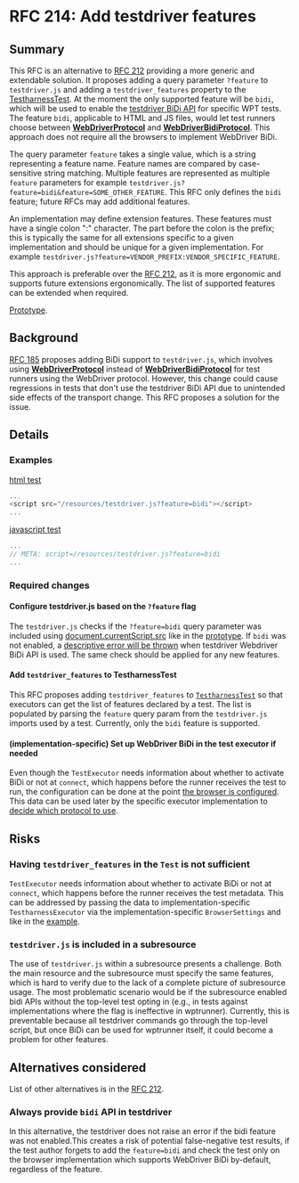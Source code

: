 # RFC 214: Add testdriver features

## Summary

This RFC is an alternative to [RFC 212](https://github.com/web-platform-tests/rfcs/pull/212) providing a more generic and extendable solution. It proposes adding a query parameter `?feature` to `testdriver.js` and adding a `testdriver_features` property to the [TestharnessTest](https://github.com/web-platform-tests/wpt/pull/49122/files#diff-8f280b64b0700ab9b4b343adabc7ff4d5ea4b1f45cb6c4bd7f50a19b21ebdb8cR169). At the moment the only supported feature will be `bidi`, which will be used to enable the [testdriver BiDi API](https://github.com/web-platform-tests/rfcs/blob/master/rfcs/testdriver_bidi.md) for specific WPT tests. The feature `bidi`, applicable to HTML and JS files, would let test runners choose between [**WebDriverProtocol**](https://github.com/web-platform-tests/wpt/pull/49122/files#diff-c2f15328bc1ddfa8fb93c09ae41651e2bcfdad4f257932263a3e92c3f8deffceR277) and [**WebDriverBidiProtocol**](https://github.com/web-platform-tests/wpt/pull/49122/files#diff-c2f15328bc1ddfa8fb93c09ae41651e2bcfdad4f257932263a3e92c3f8deffceR279). This approach does not require all the browsers to implement WebDriver BiDi.

The query parameter `feature` takes a single value, which is a string representing a feature name. Feature names are compared by case-sensitive string matching. Multiple features are represented as multiple `feature` parameters for example `testdriver.js?feature=bidi&feature=SOME_OTHER_FEATURE`. This RFC only defines the `bidi` feature; future RFCs may add additional features.

An implementation may define extension features. These features must have a single colon ":" character. The part before the colon is the prefix; this is typically the same for all extensions specific to a given implementation and should be unique for a given implementation. For example `testdriver.js?feature=VENDOR_PREFIX:VENDOR_SPECIFIC_FEATURE`.

This approach is preferable over the [RFC 212](https://github.com/web-platform-tests/rfcs/pull/212), as it is more ergonomic and supports future extensions ergonomically. The list of supported features can be extended when required.

[Prototype](https://github.com/web-platform-tests/wpt/pull/49122).

## Background

[RFC 185](https://github.com/web-platform-tests/rfcs/blob/master/rfcs/testdriver_bidi.md) proposes adding BiDi support to  `testdriver.js`, which involves using [**WebDriverProtocol**](https://github.com/web-platform-tests/wpt/blob/f54cd920024da0857fdc5b036f16a7d1fd8792fd/tools/wptrunner/wptrunner/executors/executorwebdriver.py#L587) instead of [**WebDriverBidiProtocol**](https://github.com/web-platform-tests/wpt/blob/f54cd920024da0857fdc5b036f16a7d1fd8792fd/tools/wptrunner/wptrunner/executors/executorwebdriver.py#L679) for test runners using the WebDriver protocol. However, this change could cause regressions in tests that don't use the testdriver BiDi API due to unintended side effects of the transport change. This RFC proposes a solution for the issue.

## Details

### Examples

[html test](https://github.com/web-platform-tests/wpt/blob/117958ef4317d8ed16e9ea6ae63da30262f3b875/infrastructure/webdriver/bidi/subscription.html#L6)
```javascript
...
<script src="/resources/testdriver.js?feature=bidi"></script>
...
```
[javascript test](https://github.com/web-platform-tests/wpt/blob/117958ef4317d8ed16e9ea6ae63da30262f3b875/infrastructure/webdriver/bidi/subscription.window.js#L2)
```javascript
...
// META: script=/resources/testdriver.js?feature=bidi
...
```

### Required changes

#### Configure testdriver.js based on the `?feature` flag

The `testdriver.js` checks if the `?feature=bidi` query parameter was included using [document.currentScript.src](https://developer.mozilla.org/en-US/docs/Web/API/Document/currentScript) like in the [prototype](https://github.com/web-platform-tests/wpt/pull/49122/files#diff-1fe2b624679a3150e5c86f84682c5901b715dad750096a524e8cb23939e5590fR16). If `bidi` was not enabled, a [descriptive error will be thrown](https://github.com/web-platform-tests/wpt/pull/49122/files#diff-1fe2b624679a3150e5c86f84682c5901b715dad750096a524e8cb23939e5590fR22) when testdriver Webdriver BiDi API is used. The same check should be applied for any new features.

#### Add `testdriver_features` to TestharnessTest

This RFC proposes adding `testdriver_features` to [`TestharnessTest`](https://github.com/web-platform-tests/wpt/pull/49122/files#diff-8f280b64b0700ab9b4b343adabc7ff4d5ea4b1f45cb6c4bd7f50a19b21ebdb8cR169) so that executors can get the list of features declared by a test. The list is populated by parsing the `feature` query param from the `testdriver.js` imports used by a test. Currently, only the `bidi` feature is supported.

#### (implementation-specific) Set up WebDriver BiDi in the test executor if needed

Even though the `TestExecutor` needs information about whether to activate BiDi or not at `connect`, which happens before the runner receives the test to run, the configuration can be done at the point [the browser is configured](https://github.com/web-platform-tests/wpt/pull/49122/files#diff-0df24b5b583c460182e687f7dc7a6a79dd2cd3389bc4a96f48483f60fceb51f7R275). This data can be used later by the specific executor implementation to [decide which protocol to use](https://github.com/web-platform-tests/wpt/pull/49122/files#diff-0df24b5b583c460182e687f7dc7a6a79dd2cd3389bc4a96f48483f60fceb51f7R275).

## Risks

### Having `testdriver_features` in the `Test` is not sufficient

`TestExecutor` needs information about whether to activate BiDi or not at `connect`, which happens before the runner receives the test metadata. This can be addressed by passing the data to implementation-specific `TestharnessExecutor` via the implementation-specific `BrowserSettings` and  like in the [example](https://github.com/web-platform-tests/wpt/pull/49122/files#diff-0df24b5b583c460182e687f7dc7a6a79dd2cd3389bc4a96f48483f60fceb51f7R269).

### `testdriver.js` is included in a subresource

The use of `testdriver.js` within a subresource presents a challenge. Both the main resource and the subresource must specify the same features, which is hard to verify due to the lack of a complete picture of subresource usage. The most problematic scenario would be if the subresource enabled bidi APIs without the top-level test opting in (e.g., in tests against implementations where the flag is ineffective in wptrunner). Currently, this is preventable because all testdriver commands go through the top-level script, but once BiDi can be used for wptrunner itself, it could become a problem for other features.

## Alternatives considered

List of other alternatives is in the [RFC 212](https://github.com/web-platform-tests/rfcs/pull/212).

### Always provide `bidi` API in testdriver

In this alternative, the testdriver does not raise an error if the bidi feature was not enabled.This creates a risk of potential false-negative test results, if the test author forgets to add the `feature=bidi` and check the test only on the browser implementation which supports WebDriver BiDi by-default, regardless of the feature.
